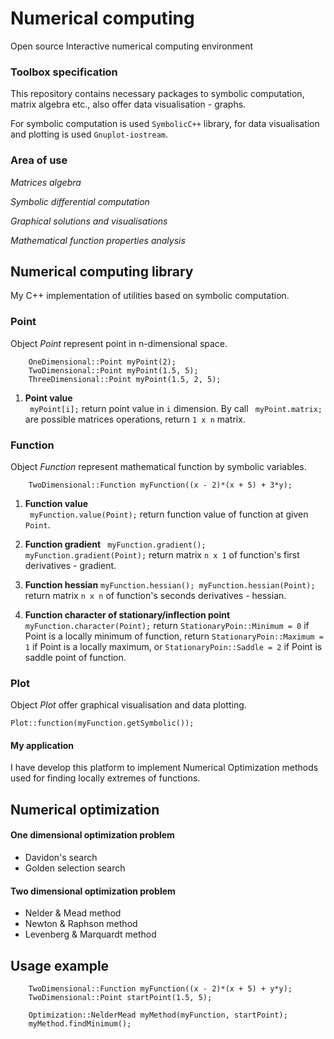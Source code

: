 # Numerical computing
Open source Interactive numerical computing environment

### Toolbox specification
This repository contains necessary packages to symbolic computation, 
matrix algebra etc., also offer data visualisation - graphs.  

For symbolic computation is used `SymbolicC++` library, for data visualisation and 
plotting is used `Gnuplot-iostream`.


### Area of use

*Matrices algebra*

*Symbolic differential computation*

*Graphical solutions and visualisations*

*Mathematical function properties analysis*

## Numerical computing library
My C++ implementation of utilities based on symbolic computation.



### Point

Object _Point_ represent point in n-dimensional space. 
```
    OneDimensional::Point myPoint(2);
    TwoDimensional::Point myPoint(1.5, 5);
    ThreeDimensional::Point myPoint(1.5, 2, 5);
```

1. **Point value**  
`` myPoint[i];`` return point value in `i` dimension.
By call `` myPoint.matrix;`` are possible matrices operations, return `1 x n` matrix.



### Function

Object _Function_ represent mathematical function by symbolic variables. 
```
    TwoDimensional::Function myFunction((x - 2)*(x + 5) + 3*y);
```

1. **Function value**  
`` myFunction.value(Point);``
return function value of function at given `Point`.

2. **Function gradient**
` myFunction.gradient(); myFunction.gradient(Point);`
return matrix `n x 1` of function's first derivatives - gradient. 

3. **Function hessian**
`myFunction.hessian(); myFunction.hessian(Point);`
return matrix `n x n`  of function's seconds derivatives - hessian. 

4. **Function character of stationary/inflection point**
`myFunction.character(Point);`
return `StationaryPoin::Minimum = 0` if Point is a locally minimum of function, return 
`StationaryPoin::Maximum = 1` if Point is a locally maximum, or `StationaryPoin::Saddle = 2`
if Point is saddle point of function.


### Plot
Object _Plot_ offer graphical visualisation and data plotting. 

```
Plot::function(myFunction.getSymbolic());
```




#### My application
I have develop this platform to implement Numerical Optimization methods used for
finding locally extremes of functions. 

## Numerical optimization
#### One dimensional optimization problem
- Davidon's search
- Golden selection search

#### Two dimensional optimization problem
- Nelder & Mead method
- Newton & Raphson method
- Levenberg & Marquardt method

## Usage example
```
    TwoDimensional::Function myFunction((x - 2)*(x + 5) + y*y);
    TwoDimensional::Point startPoint(1.5, 5);
    
    Optimization::NelderMead myMethod(myFunction, startPoint);
    myMethod.findMinimum();
```

